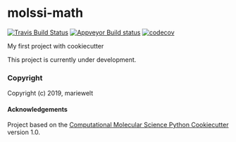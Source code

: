 molssi-math
==============================
[//]: # (Badges)
[![Travis Build Status](https://travis-ci.org/Mariewelt/MolSSI_devops_2019.svg?branch=master)](https://travis-ci.org/Mariewelt/MolSSI_devops_2019)
[![Appveyor Build status](https://ci.appveyor.com/api/projects/status/xil8e52pn9ojvsak/branch/master?svg=true)](https://ci.appveyor.com/project/Mariewelt/molssi-devops-2019/branch/master)
[![codecov](https://codecov.io/gh/REPLACE_WITH_OWNER_ACCOUNT/molssi-math/branch/master/graph/badge.svg)](https://codecov.io/gh/REPLACE_WITH_OWNER_ACCOUNT/molssi-math/branch/master)

My first project with cookiecutter

This project is currently under development.

### Copyright

Copyright (c) 2019, mariewelt


#### Acknowledgements
 
Project based on the 
[Computational Molecular Science Python Cookiecutter](https://github.com/molssi/cookiecutter-cms) version 1.0.
